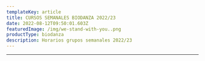 ```yaml
---
templateKey: article
title: CURSOS SEMANALES BIODANZA 2022/23
date: 2022-08-12T09:50:01.603Z
featuredImage: /img/we-stand-with-you..png
productType: biodanza
description: Horarios grupos semanales 2022/23
---
```

****
